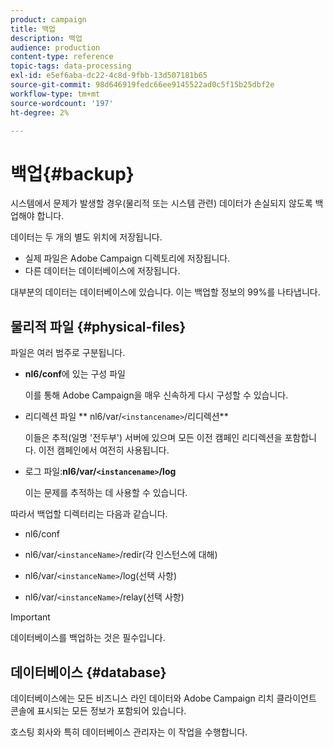 ```yaml
---
product: campaign
title: 백업
description: 백업
audience: production
content-type: reference
topic-tags: data-processing
exl-id: e5ef6aba-dc22-4c8d-9fbb-13d507181b65
source-git-commit: 98d646919fedc66ee9145522ad0c5f15b25dbf2e
workflow-type: tm+mt
source-wordcount: '197'
ht-degree: 2%

---
```


# 백업{#backup}

시스템에서 문제가 발생할 경우(물리적 또는 시스템 관련) 데이터가 손실되지 않도록 백업해야 합니다.

데이터는 두 개의 별도 위치에 저장됩니다.

* 실제 파일은 Adobe Campaign 디렉토리에 저장됩니다.
* 다른 데이터는 데이터베이스에 저장됩니다.

대부분의 데이터는 데이터베이스에 있습니다. 이는 백업할 정보의 99%를 나타냅니다.

## 물리적 파일 {#physical-files}

파일은 여러 범주로 구분됩니다.

* **nl6/conf**&#x200B;에 있는 구성 파일

   이를 통해 Adobe Campaign을 매우 신속하게 다시 구성할 수 있습니다.

* 리디렉션 파일 ** nl6/var/`<instancename>`/리디렉션**

   이들은 추적(일명 &#39;전두부&#39;) 서버에 있으며 모든 이전 캠페인 리디렉션을 포함합니다. 이전 캠페인에서 여전히 사용됩니다.

* 로그 파일:**nl6/var/`<instancename>`/log**

   이는 문제를 추적하는 데 사용할 수 있습니다.

따라서 백업할 디렉터리는 다음과 같습니다.

* nl6/conf

* nl6/var/`<instanceName>`/redir(각 인스턴스에 대해)

* nl6/var/`<instanceName>`/log(선택 사항)

* nl6/var/`<instanceName>`/relay(선택 사항)

>[!IMPORTANT]
>
>데이터베이스를 백업하는 것은 필수입니다.

## 데이터베이스 {#database}

데이터베이스에는 모든 비즈니스 라인 데이터와 Adobe Campaign 리치 클라이언트 콘솔에 표시되는 모든 정보가 포함되어 있습니다.

호스팅 회사와 특히 데이터베이스 관리자는 이 작업을 수행합니다.

